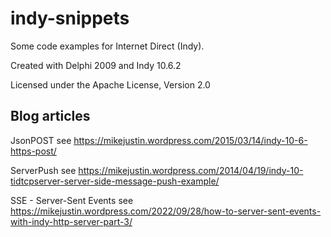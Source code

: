 # indy-snippets
Some code examples for Internet Direct (Indy).

Created with Delphi 2009 and Indy 10.6.2

Licensed under the Apache License, Version 2.0 

## Blog articles
JsonPOST
see https://mikejustin.wordpress.com/2015/03/14/indy-10-6-https-post/

ServerPush
see https://mikejustin.wordpress.com/2014/04/19/indy-10-tidtcpserver-server-side-message-push-example/

SSE - Server-Sent Events
see https://mikejustin.wordpress.com/2022/09/28/how-to-server-sent-events-with-indy-http-server-part-3/
